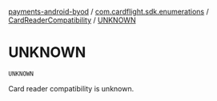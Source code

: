 [payments-android-byod](../../index.md) / [com.cardflight.sdk.enumerations](../index.md) / [CardReaderCompatibility](index.md) / [UNKNOWN](./-u-n-k-n-o-w-n.md)

# UNKNOWN

`UNKNOWN`

Card reader compatibility is unknown.

